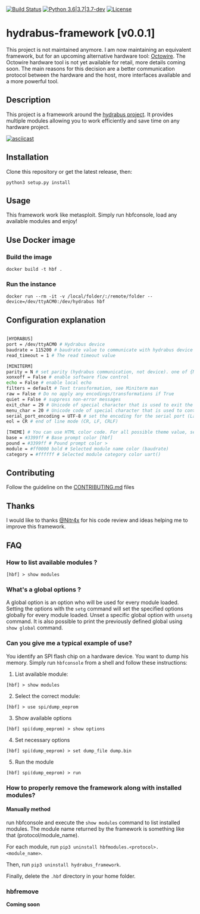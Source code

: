 [![Build Status](https://travis-ci.org/hydrabus-framework/framework.svg?branch=master)](https://travis-ci.org/hydrabus-framework/framework) [![Python 3.6|3.7|3.7-dev](https://img.shields.io/badge/python-3.6|3.7-blue.svg)](https://www.python.org/) [![License](https://img.shields.io/badge/license-GPLv3-important.svg)](https://github.com/hydrabus-framework/framework/master/LICENSE.md)

# hydrabus-framework [v0.0.1]

This project is not maintained anymore. I am now maintaining an equivalent framework, but for an upcoming alternative hardware tool: [Octowire](https://bitbucket.org/octowire/octowire-framework/src/master/).
The Octowire hardware tool is not yet available for retail, more details coming soon.
The main reasons for this decision are a better communication protocol between the hardware and the host, more interfaces available and a more powerful tool. 

## Description

This project is a framework around the [hydrabus project](https://hydrabus.com/).
It provides multiple modules allowing you to work efficiently and save time on any hardware project.

[![asciicast](https://asciinema.org/a/z9iBJsZMsDmSB94TiYWRrctKi.svg)](https://asciinema.org/a/z9iBJsZMsDmSB94TiYWRrctKi)

## Installation

Clone this repository or get the latest release, then:

```
python3 setup.py install
```

## Usage

This framework work like metasploit. Simply run hbfconsole, load any available modules and enjoy!

## Use Docker image

### Build the image

```
docker build -t hbf .
```

### Run the instance

```
docker run --rm -it -v /local/folder/:/remote/folder --device=/dev/ttyACM0:/dev/hydrabus hbf
```

## Configuration explanation

```bash

[HYDRABUS]
port = /dev/ttyACM0 # Hydrabus device
baudrate = 115200 # baudrate value to communicate with hydrabus device
read_timeout = 1 # The read timeout value

[MINITERM]
parity = N # set parity (hydrabus communication, not device). one of {N, E, O, S, M}
xonxoff = False # enable software flow control
echo = False # enable local echo
filters = default # Text transformation, see Miniterm man
raw = False # Do no apply any encodings/transformations if True
quiet = False # suppress non-error messages
exit_char = 29 # Unicode of special character that is used to exit the application, default ctrl+] (29)
menu_char = 20 # Unicode code of special character that is used to control miniterm (menu), default ctrl+t (20)**
serial_port_encoding = UTF-8 # set the encoding for the serial port (Latin1, UTF-8, ...)
eol = CR # end of line mode (CR, LF, CRLF)

[THEME] # You can use HTML color code. For all possible theme value, see promp_toolkit manual https://python-prompt-toolkit.readthedocs.io/en/master/pages/advanced_topics/styling.html#style-strings
base = #3399ff # Base prompt color [hbf]
pound = #3399ff # Pound prompt color >
module = #ff0000 bold # Selected module name color (baudrate)
category = #ffffff # Selected module category color uart()

```

## Contributing

Follow the guideline on the [CONTRIBUTING.md](CONTRIBUTING.md) files

## Thanks

I would like to thanks [@Nitr4x](https://github.com/Nitr4x) for his code review and ideas helping me to improve this framework.

## FAQ

### How to list available modules ?

``` [hbf] > show modules ```

### What's a global options ?

A global option is an option who will be used for every module loaded.
Setting the options with the `setg` command will set the specified options globally for every module loaded.
Unset a specific global option with `unsetg` command.
It is also possible to print the previously defined global using `show global` command.

### Can you give me a typical example of use?

You identify an SPI flash chip on a hardware device. You want to dump his memory.
Simply run `hbfconsole` from a shell and follow these instructions:

1. List available module:

```[hbf] > show modules```

2. Select the correct module:

```[hbf] > use spi/dump_eeprom```

3. Show available options

```[hbf] spi(dump_eeprom) > show options```

4. Set necessary options

```[hbf] spi(dump_eeprom) > set dump_file dump.bin```

5. Run the module

```[hbf] spi(dump_eeprom) > run```

### How to properly remove the framework along with installed modules?

#### Manually method

run hbfconsole and execute the `show modules` command to list installed modules.
The module name returned by the framework is something like that (protocol/module_name).

For each module, run `pip3 uninstall hbfmodules.<protocol>.<module_name>`.

Then, run `pip3 uninstall hydrabus_framework`.

Finally, delete the `.hbf` directory in your home folder.

### hbfremove

**Coming soon**
